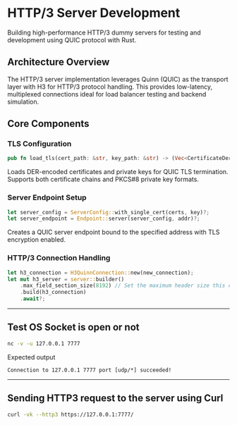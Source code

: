 # HTTP/3 Server Development

Building high-performance HTTP/3 dummy servers for testing and development using QUIC protocol with Rust.

## Architecture Overview

The HTTP/3 server implementation leverages Quinn (QUIC) as the transport layer with H3 for HTTP/3 protocol handling. This provides low-latency, multiplexed connections ideal for load balancer testing and backend simulation.

## Core Components

### TLS Configuration
```rust
pub fn load_tls(cert_path: &str, key_path: &str) -> (Vec<CertificateDer<'static>>, PrivateKeyDer<'static>)
```

Loads DER-encoded certificates and private keys for QUIC TLS termination. Supports both certificate chains and PKCS#8 private key formats.

### Server Endpoint Setup
```rust
let server_config = ServerConfig::with_single_cert(certs, key)?;
let server_endpoint = Endpoint::server(server_config, addr)?;
```

Creates a QUIC server endpoint bound to the specified address with TLS encryption enabled.

### HTTP/3 Connection Handling
```rust
let h3_connection = H3QuinnConnection::new(new_connection);
let mut h3_server = server::builder()
    .max_field_section_size(8192) // Set the maximum header size this client is willing to accept
    .build(h3_connection)
    .await?;
```

---

## Test OS Socket is open or not

```sh
nc -v -u 127.0.0.1 7777
```

Expected output

```text
Connection to 127.0.0.1 7777 port [udp/*] succeeded!
```

---

## Sending HTTP3 request to the server using Curl

```sh
curl -vk --http3 https://127.0.0.1:7777/
```